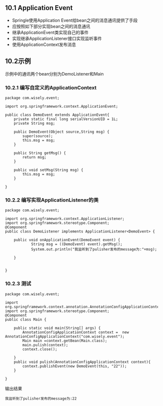 ## 10.1 Application Event
- Springle使用Application Event给bean之间的消息通讯提供了手段
- 应按照如下部分实现bean之间的消息通讯
 - 继承ApplicationEvent类实现自己的事件
 - 实现继承ApplicationListener接口实现监听事件
 - 使用ApplicationContext发布消息

## 10.2示例
示例中的通讯两个bean分别为DemoListener和Main

### 10.2.1 编写自定义的ApplicationContext
```
package com.wisely.event;

import org.springframework.context.ApplicationEvent;

public class DemoEvent extends ApplicationEvent{
	private static final long serialVersionUID = 1L;
	private String msg;

	public DemoEvent(Object source,String msg) {
		super(source);
		this.msg = msg;
	}

	public String getMsg() {
		return msg;
	}

	public void setMsg(String msg) {
		this.msg = msg;
	}

}

```
### 10.2.2 编写实现ApplicationListener的类
```
package com.wisely.event;

import org.springframework.context.ApplicationListener;
import org.springframework.stereotype.Component;
@Component
public class DemoListener implements ApplicationListener<DemoEvent> {

	public void onApplicationEvent(DemoEvent event) {
			String msg = ((DemoEvent) event).getMsg();
			System.out.println("我监听到了pulisher发布的message为:"+msg);

	}


}

```
### 10.2.3 测试
```
package com.wisely.event;

import org.springframework.context.annotation.AnnotationConfigApplicationContext;
import org.springframework.stereotype.Component;
@Component
public class Main {

	public static void main(String[] args) {
		AnnotationConfigApplicationContext context =  new AnnotationConfigApplicationContext("com.wisely.event");
		Main main =context.getBean(Main.class);
		main.pulish(context);
		context.close();

	}
	public void pulish(AnnotationConfigApplicationContext context){
		context.publishEvent(new DemoEvent(this, "22"));
	}

}

```
输出结果
```
我监听到了pulisher发布的message为:22
```
